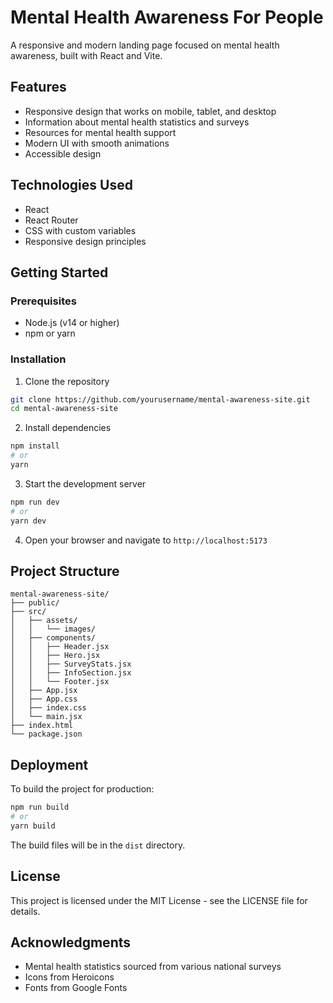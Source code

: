 # Mental Health Awareness For People

A responsive and modern landing page focused on mental health awareness, built with React and Vite.

## Features

- Responsive design that works on mobile, tablet, and desktop
- Information about mental health statistics and surveys
- Resources for mental health support
- Modern UI with smooth animations
- Accessible design

## Technologies Used

- React
- React Router
- CSS with custom variables
- Responsive design principles

## Getting Started

### Prerequisites

- Node.js (v14 or higher)
- npm or yarn

### Installation

1. Clone the repository
```bash
git clone https://github.com/yourusername/mental-awareness-site.git
cd mental-awareness-site
```

2. Install dependencies
```bash
npm install
# or
yarn
```

3. Start the development server
```bash
npm run dev
# or
yarn dev
```

4. Open your browser and navigate to `http://localhost:5173`

## Project Structure

```
mental-awareness-site/
├── public/
├── src/
│   ├── assets/
│   │   └── images/
│   ├── components/
│   │   ├── Header.jsx
│   │   ├── Hero.jsx
│   │   ├── SurveyStats.jsx
│   │   ├── InfoSection.jsx
│   │   └── Footer.jsx
│   ├── App.jsx
│   ├── App.css
│   ├── index.css
│   └── main.jsx
├── index.html
└── package.json
```

## Deployment

To build the project for production:

```bash
npm run build
# or
yarn build
```

The build files will be in the `dist` directory.

## License

This project is licensed under the MIT License - see the LICENSE file for details.

## Acknowledgments

- Mental health statistics sourced from various national surveys
- Icons from Heroicons
- Fonts from Google Fonts
